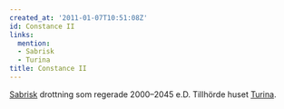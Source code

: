 ```yaml
---
created_at: '2011-01-07T10:51:08Z'
id: Constance II
links:
  mention:
  - Sabrisk
  - Turina
title: Constance II
---
```


[Sabrisk] drottning som regerade 2000–2045 e.D. Tillhörde huset [Turina].

  [Sabrisk]: Sabrisk
  [Turina]: Turina
